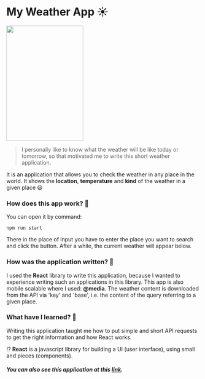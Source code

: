 # My Weather App ☀️

<img src="https://user-images.githubusercontent.com/58802893/230967990-d752f8d7-f8c8-48d0-8ab8-8d1bee6c285e.png" width="200" height="300" />

> I personally like to know what the weather will be like today or tomorrow, so that motivated me to write this short weather application.

It is an application that allows you to check the weather in any place in the world. It shows the **location**, **temperature** and **kind** of the weather in a given place 😃

### How does this app work? 🤔

You can open it by command:

```npm run start ```

There in the place of input you have to enter the place you want to search and click the button. After a while, the current weather will appear below.

### How was the application written? 🧐

I used the **React** library to write this application, because I wanted to experience writing such an applications in this library. This app is also mobile scalable where I used: **@media**. The weather content is downloaded from the API via 'key' and 'base', i.e. the content of the query referring to a given place.

### What have I learned? 💭

Writing this application taught me how to put simple and short API requests to get the right information and how React works. 

⁉️ **React** is a javascript library for building a UI (user interface), using small and pieces (components).

##### You can also see this application at this [link](https://codesandbox.io/s/weather-app-p4ncf2?file=/src/App.js). 


